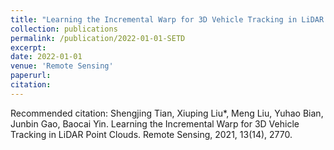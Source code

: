 ```yaml
---
title: "Learning the Incremental Warp for 3D Vehicle Tracking in LiDAR Point Clouds"
collection: publications
permalink: /publication/2022-01-01-SETD
excerpt: 
date: 2022-01-01
venue: 'Remote Sensing'
paperurl: 
citation: 
---
```



Recommended citation:  Shengjing Tian, Xiuping Liu*, Meng Liu, Yuhao Bian, Junbin Gao, Baocai Yin. Learning the Incremental Warp for 3D Vehicle Tracking in LiDAR Point Clouds. Remote Sensing, 2021, 13(14), 2770. 